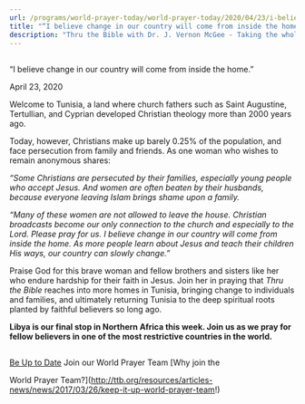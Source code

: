```yaml
---
url: /programs/world-prayer-today/world-prayer-today/2020/04/23/i-believe-change-in-our-country-will-come-from-inside-the-home-
title: "“I believe change in our country will come from inside the home.”"
description: "Thru the Bible with Dr. J. Vernon McGee - Taking the whole Word to the whole world"
---
```







## 
 “I believe change in our country will come from inside the home.”


April 23, 2020




Welcome to Tunisia, a land where church fathers such as Saint Augustine, Tertullian, and Cyprian developed Christian theology more than 2000 years ago. 


Today, however, Christians make up barely 0.25% of the population, and face persecution from family and friends. As one woman who wishes to remain anonymous shares:


*“Some Christians are persecuted by their families, especially young people who accept Jesus. And women are often beaten by their husbands, because everyone leaving Islam brings shame upon a family.* 


*“Many of these women are not allowed to leave the house. Christian broadcasts become our only connection to the church and especially to the Lord. Please pray for us. I believe change in our country will come from inside the home. As more people learn about Jesus and teach their children His ways, our country can slowly change.”*


Praise God for this brave woman and fellow brothers and sisters like her who endure hardship for their faith in Jesus. Join her in praying that *Thru the Bible* reaches into more homes in Tunisia, bringing change to individuals and families, and ultimately returning Tunisia to the deep spiritual roots planted by faithful believers so long ago. 


**Libya is our final stop in Northern Africa this week. Join us as we pray for fellow believers in one of the most restrictive countries in the world.** 







## 




[Be Up to Date](http://feeds.feedburner.com/WorldPrayerToday "World Prayer Today RSS Feed")
Join our World Prayer Team
[Why join the  

World Prayer Team?](http://ttb.org/resources/articles-news/news/2017/03/26/keep-it-up-world-prayer-team!)





